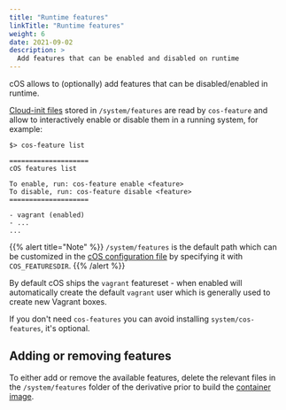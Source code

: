 ```yaml
---
title: "Runtime features"
linkTitle: "Runtime features"
weight: 6
date: 2021-09-02
description: >
  Add features that can be enabled and disabled on runtime
---
```


cOS allows to (optionally) add features that can be disabled/enabled in runtime.

[Cloud-init files](../../reference/cloud_init) stored in `/system/features` are read by `cos-feature` and allow to interactively enable or disable them in a running system, for example:

```
$> cos-feature list

====================
cOS features list

To enable, run: cos-feature enable <feature>
To disable, run: cos-feature disable <feature>
====================

- vagrant (enabled)
- ...
...
```

{{% alert title="Note" %}}
`/system/features` is the default path which can be customized in the [cOS configuration file](../general_configuration) by specifying it with `COS_FEATURESDIR`.
{{% /alert %}}

By default cOS ships the `vagrant` featureset - when enabled will automatically create the default `vagrant` user which is generally used to create new Vagrant boxes. 

If you don't need `cos-features` you can avoid installing `system/cos-features`, it's optional.

## Adding or removing features

To either add or remove the available features, delete the relevant files in the `/system/features` folder of the derivative prior to build the [container image](../../creating-derivatives/creating_bootable_images).

